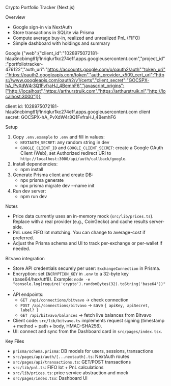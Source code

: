 Crypto Portfolio Tracker (Next.js)

Overview
- Google sign-in via NextAuth
- Store transactions in SQLite via Prisma
- Compute average buy-in, realized and unrealized PnL (FIFO)
- Simple dashboard with holdings and summary

Google
{"web":{"client_id":"1028975072181-hlau8ncbimg61jflnriqlur1kc274e1f.apps.googleusercontent.com","project_id":"portfoliotracker-476122","auth_uri":"https://accounts.google.com/o/oauth2/auth","token_uri":"https://oauth2.googleapis.com/token","auth_provider_x509_cert_url":"https://www.googleapis.com/oauth2/v1/certs","client_secret":"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","javascript_origins":["http://localhost","https://arthurstruik.com","https://arthurstruik.nl","http://localhost:3000"]}}

client id: 1028975072181-hlau8ncbimg61jflnriqlur1kc274e1f.apps.googleusercontent.com
client secret: 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

Setup
1) Copy `.env.example` to `.env` and fill in values:
   - `NEXTAUTH_SECRET`: any random string in dev
   - `GOOGLE_CLIENT_ID` and `GOOGLE_CLIENT_SECRET`: create a Google OAuth Client (Web), set Authorized redirect URI to `http://localhost:3000/api/auth/callback/google`.
2) Install dependencies:
   - npm install
3) Generate Prisma client and create DB:
   - npx prisma generate
   - npx prisma migrate dev --name init
4) Run dev server:
   - npm run dev

Notes
- Price data currently uses an in-memory mock (`src/lib/prices.ts`). Replace with a real provider (e.g., CoinGecko) and cache results server-side.
- PnL uses FIFO lot matching. You can change to average-cost if preferred.
- Adjust the Prisma schema and UI to track per-exchange or per-wallet if needed.

Bitvavo integration
- Store API credentials securely per user: `ExchangeConnection` in Prisma.
- Encryption: set `ENCRYPTION_KEY` in `.env` to a 32-byte key (base64/hex/utf8). Example: `node -e "console.log(require('crypto').randomBytes(32).toString('base64'))"`.
- API endpoints:
  - `GET /api/connections/bitvavo` → check connection
  - `POST /api/connections/bitvavo` → save `{ apiKey, apiSecret, label? }`
  - `GET /api/bitvavo/balances` → fetch live balances from Bitvavo
- Client code: `src/lib/bitvavo.ts` implements request signing (timestamp + method + path + body, HMAC-SHA256).
- UI: connect and sync from the Dashboard card in `src/pages/index.tsx`.

Key Files
- `prisma/schema.prisma`: DB models for users, sessions, transactions
- `src/pages/api/auth/[...nextauth].ts`: NextAuth routes
- `src/pages/api/transactions.ts`: GET/POST transactions
- `src/lib/pnl.ts`: FIFO lot + PnL calculations
- `src/lib/prices.ts`: price service abstraction and mock
- `src/pages/index.tsx`: Dashboard UI
